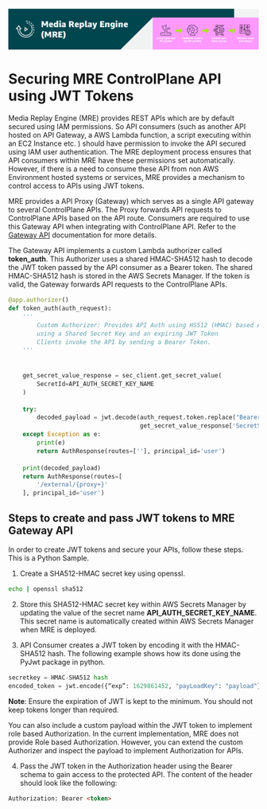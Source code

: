 [![Header](../assets/images/mre-header-1.png)](../../MRE-Developer-Guide.md)

# Securing MRE ControlPlane API using JWT Tokens

Media Replay Engine (MRE) provides REST APIs which are by default secured using IAM permissions. So API consumers (such as another API hosted on API Gateway, a AWS Lambda function, a script executing within an EC2 Instance etc. ) should have permission to invoke the API secured using IAM user authentication. The MRE deployment process ensures that API consumers within MRE have these permissions set automatically. However, if there is a need to consume these API from non AWS Environment hosted systems or services, MRE provides a mechanism to control access to APIs using JWT tokens.

MRE provides a API Proxy (Gateway) which serves as a single API gateway to several ControlPlane APIs. The Proxy forwards API requests to ControlPlane APIs based on the API route. Consumers are required to use this Gateway API when integrating with ControlPlane API. Refer to the [Gateway API](https://htmlpreview.github.io/?https://github.com/awslabs/aws-media-replay-engine/blob/main/docs/source/output/api/gateway.html)
 documentation for more details.


The Gateway API implements a custom Lambda authorizer called **token_auth**. This Authorizer uses a shared HMAC-SHA512 hash to decode the JWT token passed by the API consumer as a Bearer token. The shared HMAC-SHA512 hash is stored in the AWS Secrets Manager. If the
token is valid, the Gateway forwards API requests to the ControlPlane APIs. 



```python
@app.authorizer()
def token_auth(auth_request):
    '''
        Custom Authorizer: Provides API Auth using HS512 (HMAC) based Authentication 
        using a Shared Secret Key and an expiring JWT Token
        Clients invoke the API by sending a Bearer Token.
    '''

    
    get_secret_value_response = sec_client.get_secret_value(
        SecretId=API_AUTH_SECRET_KEY_NAME
    )

    try:
        decoded_payload = jwt.decode(auth_request.token.replace("Bearer", '').strip(),
                                     get_secret_value_response['SecretString'], algorithms=["HS512"])
    except Exception as e:
        print(e)
        return AuthResponse(routes=[''], principal_id='user')

    print(decoded_payload)
    return AuthResponse(routes=[
        '/external/{proxy+}'
    ], principal_id='user')

```

## Steps to create and pass JWT tokens to MRE Gateway API

In order to create JWT tokens and secure your APIs, follow these steps. This is a Python Sample.

1. Create a SHA512-HMAC secret key using openssl.

```bash
echo | openssl sha512
```

2. Store this SHA512-HMAC secret key within AWS Secrets Manager by updating the value of the secret name **API_AUTH_SECRET_KEY_NAME**. This secret name is automatically created within AWS Secrets Manager when MRE is deployed.

3. API Consumer creates a JWT token by encoding it with the HMAC-SHA512 hash. The following example shows how its done using the PyJwt package in python.

```python
secretkey = HMAC-SHA512 hash
encoded_token = jwt.encode({“exp”: 1629861452, "payLoadKey": "payload"}, secretkey, algorithm=“HS512”)
```
**Note**: Ensure the expiration of JWT is kept to the minimum. You should not keep tokens longer than required.

You can also include a custom payload within the JWT token to implement role based Authorization. In the current implementation, MRE does not provide Role based Authorization. However, you can extend the custom Authorizer and inspect the payload to implement Authorization for APIs.

4. Pass the JWT token in the Authorization header using the Bearer schema to gain access to the protected API.  The content of the header should look like the following:

```html
Authorization: Bearer <token>
```
